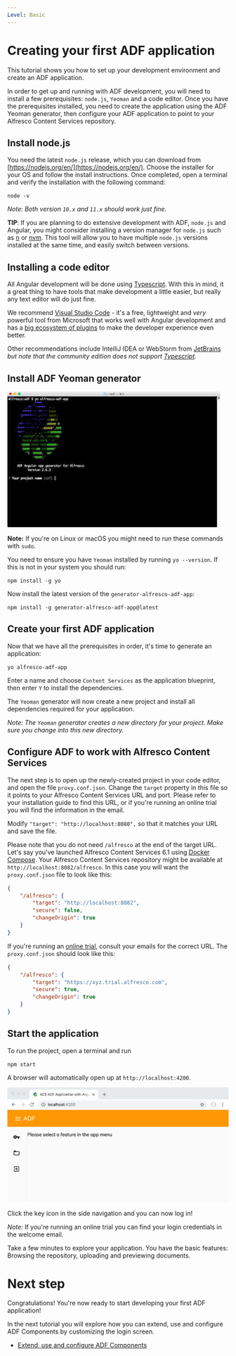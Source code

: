 ```yaml
---
Level: Basic
---
```


# Creating your first ADF application

This tutorial shows you how to set up your development environment and create an ADF application.

In order to get up and running with ADF development, you will need to install a few prerequisites: `node.js`, `Yeoman` and a code editor.
Once you have the prerequisites installed, you need to create the application using the ADF Yeoman generator, then configure your ADF application to point to your Alfresco Content Services repository.

## Install node.js

You need the latest `node.js` release, which you can download from [https://nodejs.org/en/](https://nodejs.org/en/). Choose the installer for your OS and follow the install instructions. Once completed, open a terminal and verify the installation with the following command:

	node -v
	
*Note: Both version `10.x` and `11.x` should work just fine.*

**TIP**: If you are planning to do extensive development with ADF, `node.js` and Angular, you might consider installing a version manager for `node.js` such as [n](https://github.com/tj/n) or [nvm](https://github.com/creationix/nvm/). This tool will allow you to have multiple `node.js` versions installed at the same time, and easily switch between versions.

## Installing a code editor

All Angular development will be done using [Typescript](https://www.typescriptlang.org). With this in mind, it a great thing to have tools that make development a little easier, but really any text editor will do just fine.

We recommend [Visual Studio Code](http://code.visualstudio.com) - it's a free, lightweight and *very* powerful tool from Microsoft that works well with Angular development and has a [big ecosystem of plugins](https://marketplace.visualstudio.com/VSCode) to make the developer experience even better.

Other recommendations include IntelliJ IDEA or WebStorm from [JetBrains](https://www.jetbrains.com) *but note that the community edition does not support [Typescript](https://www.typescriptlang.org).*


## Install ADF Yeoman generator

![yeoman_creation](../docassets/images/yeoman-alfresco-adf-app.jpg)

**Note:** If you're on Linux or macOS you might need to run these commands with `sudo`.

You need to ensure you have `Yeoman` installed by running `yo --version`. If this is not in your system you should run:

	npm install -g yo
	
Now install the latest version of the `generator-alfresco-adf-app`:

	npm install -g generator-alfresco-adf-app@latest


## Create your first ADF application

Now that we have all the prerequisites in order, it's time to generate an application:

	yo alfresco-adf-app
	
Enter a name and choose `Content Services` as the application blueprint, then enter `Y` to install the dependencies.

The `Yeoman` generator will now create a new project and install all dependencies required for your application. 

*Note: The `Yeoman` generator creates a new directory for your project. Make sure you change into this new directory.*

## Configure ADF to work with Alfresco Content Services

The next step is to open up the newly-created project in your code editor, and open the file `proxy.conf.json`. Change the `target` property in this file so it points to your Alfresco Content Services URL and port. Please refer to your installation guide to find this URL, or if you're running an online trial you will find the information in the email.

Modify `"target": "http://localhost:8080",` so that it matches your URL and save the file.

Please note that you do not need `/alfresco` at the end of the target URL. Let's say you've launched Alfresco Content Services 6.1 using [Docker Compose](https://docs.alfresco.com/6.0/tasks/deploy-docker-compose.html). Your Alfresco Content Services repository might be available at `http://localhost:8082/alfresco`. In this case you will want the `proxy.conf.json` file to look like this:

```json
{
	"/alfresco": {
		"target": "http://localhost:8082",
		"secure": false,
		"changeOrigin": true
	}
}
```

If you're running an [online trial](https://www.alfresco.com/platform/content-services-ecm/trial/online), consult your emails for the correct URL. The `proxy.conf.json` should look like this:

```json
{
	"/alfresco": {
		"target": "https://xyz.trial.alfresco.com",
		"secure": true,
		"changeOrigin": true
	}
}
```

## Start the application

To run the project, open a terminal and run 

	npm start
	
A browser will automatically open up at `http://localhost:4200`. 

![yeoman_creation](../docassets/images/app-started.jpg)

Click the key icon in the side navigation and you can now log in!

*Note:* If you're running an online trial you can find your login credentials in the welcome email.

Take a few minutes to explore your application. You have the basic features: Browsing the repository, uploading and previewing documents.


# Next step

Congratulations! You're now ready to start developing your first ADF application! 

In the next tutorial you will explore how you can extend, use and configure ADF Components by customizing the login screen.

* [Extend, use and configure ADF Components](using-components.md)
 